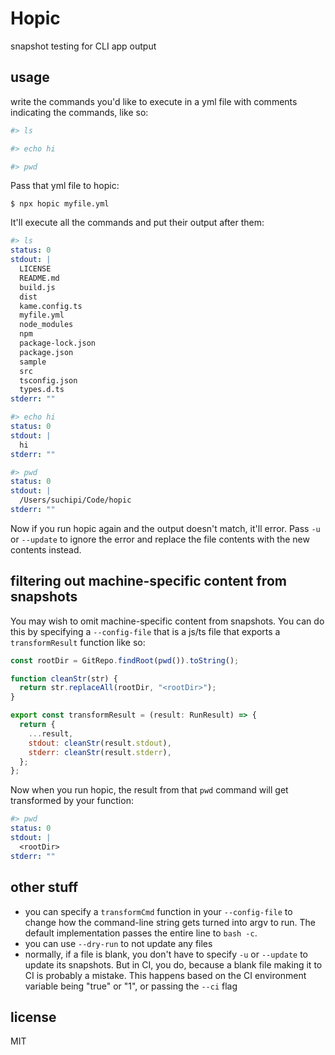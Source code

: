 # Hopic

snapshot testing for CLI app output

## usage

write the commands you'd like to execute in a yml file with comments indicating the commands, like so:

```yml
#> ls

#> echo hi

#> pwd
```

Pass that yml file to hopic:

```
$ npx hopic myfile.yml
```

It'll execute all the commands and put their output after them:

```yml
#> ls
status: 0
stdout: |
  LICENSE
  README.md
  build.js
  dist
  kame.config.ts
  myfile.yml
  node_modules
  npm
  package-lock.json
  package.json
  sample
  src
  tsconfig.json
  types.d.ts
stderr: ""

#> echo hi
status: 0
stdout: |
  hi
stderr: ""

#> pwd
status: 0
stdout: |
  /Users/suchipi/Code/hopic
stderr: ""
```

Now if you run hopic again and the output doesn't match, it'll error. Pass `-u` or `--update` to ignore the error and replace the file contents with the new contents instead.

## filtering out machine-specific content from snapshots

You may wish to omit machine-specific content from snapshots. You can do this by specifying a `--config-file` that is a js/ts file that exports a `transformResult` function like so:

```js
const rootDir = GitRepo.findRoot(pwd()).toString();

function cleanStr(str) {
  return str.replaceAll(rootDir, "<rootDir>");
}

export const transformResult = (result: RunResult) => {
  return {
    ...result,
    stdout: cleanStr(result.stdout),
    stderr: cleanStr(result.stderr),
  };
};
```

Now when you run hopic, the result from that `pwd` command will get transformed by your function:

```yml
#> pwd
status: 0
stdout: |
  <rootDir>
stderr: ""
```

## other stuff

- you can specify a `transformCmd` function in your `--config-file` to change how the command-line string gets turned into argv to run. The default implementation passes the entire line to `bash -c`.
- you can use `--dry-run` to not update any files
- normally, if a file is blank, you don't have to specify `-u` or `--update` to update its snapshots. But in CI, you do, because a blank file making it to CI is probably a mistake. This happens based on the CI environment variable being "true" or "1", or passing the `--ci` flag

## license

MIT
